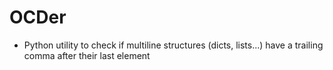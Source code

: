 # OCDer

- Python utility to check if multiline structures (dicts, lists...)
have a trailing comma after their last element



